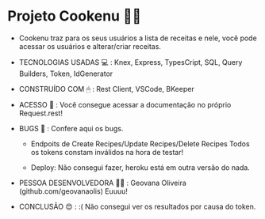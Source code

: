 # Projeto Cookenu 🥗🍱

* Cookenu traz para os seus usuários a lista de receitas e nele, você pode acessar os usuários e alterar/criar receitas.

* TECNOLOGIAS USADAS 💻 : Knex, Express, TypesCript, SQL, Query Builders, Token, IdGenerator
* CONSTRUÍDO COM 🖱 : Rest Client, VSCode, BKeeper

* ACESSO 🔌 : Você consegue acessar a documentação no próprio Request.rest!

* BUGS 👾 : Confere aqui os bugs.
	- Endpoits de Create Recipes/Update Recipes/Delete Recipes
		Todos os tokens constam inválidos na hora de testar!

	- Deploy: Não consegui fazer, heroku está em outra versão do nada. 

* PESSOA DESENVOLVEDORA 👩‍💻 : Geovana Oliveira (github.com/geovanaolis) Euuuu!

* CONCLUSÃO 😍 : :( Não consegui ver os resultados por causa do token. 